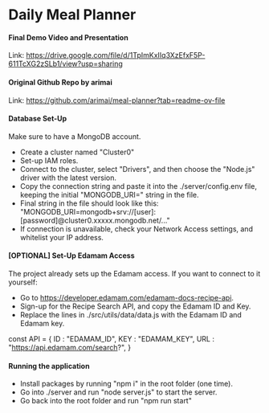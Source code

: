 # Daily Meal Planner

#### Final Demo Video and Presentation
Link: https://drive.google.com/file/d/1TpImKxIIq3XzEfxF5P-611TcXG2zSLb1/view?usp=sharing

#### Original Github Repo by arimai
Link: https://github.com/arimai/meal-planner?tab=readme-ov-file

#### Database Set-Up
Make sure to have a MongoDB account. 
- Create a cluster named "Cluster0"
- Set-up IAM roles.
- Connect to the cluster, select "Drivers", and then choose the "Node.js" driver with the latest version.
- Copy the connection string and paste it into the ./server/config.env file, keeping the initial "MONGODB_URI=" string in the file.
- Final string in the file should look like this: "MONGODB_URI=mongodb+srv://[user]:[password]@cluster0.xxxxx.mongodb.net/..."
- If connection is unavailable, check your Network Access settings, and whitelist your IP address.

#### [OPTIONAL] Set-Up Edamam Access
The project already sets up the Edamam access. If you want to connect to it yourself:
- Go to https://developer.edamam.com/edamam-docs-recipe-api.
- Sign-up for the Recipe Search API, and copy the Edamam ID and Key.
- Replace the lines in ./src/utils/data/data.js with the Edamam ID and Edamam key.
  
const API = {
  ID : "EDAMAM_ID",
  KEY : "EDAMAM_KEY",
  URL : "https://api.edamam.com/search?",
}

#### Running the application
- Install packages by running "npm i" in the root folder (one time).
- Go into ./server and run "node server.js" to start the server.
- Go back into the root folder and run "npm run start"
